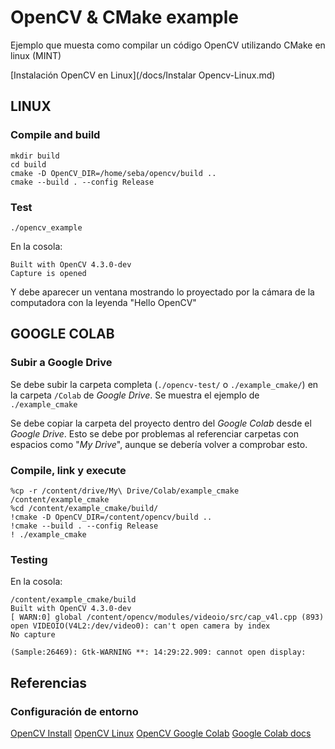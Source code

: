 # OpenCV & CMake example
Ejemplo que muesta como compilar un código OpenCV utilizando CMake en linux (MINT)

[Instalación OpenCV en Linux](/docs/Instalar Opencv-Linux.md)


## LINUX

### Compile and build
```
mkdir build
cd build
cmake -D OpenCV_DIR=/home/seba/opencv/build ..
cmake --build . --config Release
```

### Test
```
./opencv_example 
```
En la cosola:
```
Built with OpenCV 4.3.0-dev
Capture is opened
```
Y debe aparecer un ventana mostrando lo proyectado por la cámara de la computadora con la leyenda "Hello OpenCV"

## GOOGLE COLAB
### Subir a Google Drive
Se debe subir la carpeta completa (```./opencv-test/``` o ```./example_cmake/```) en la carpeta ```/Colab``` de *Google Drive*. Se muestra el ejemplo de ```./example_cmake```

Se debe copiar la carpeta del proyecto dentro del *Google Colab* desde el *Google Drive*. Esto se debe por problemas al referenciar carpetas con espacios como "*My Drive*", aunque se debería volver a comprobar esto.

### Compile, link y execute
```
%cp -r /content/drive/My\ Drive/Colab/example_cmake /content/example_cmake
%cd /content/example_cmake/build/
!cmake -D OpenCV_DIR=/content/opencv/build ..
!cmake --build . --config Release
! ./example_cmake
```


### Testing
En la cosola:
```
/content/example_cmake/build
Built with OpenCV 4.3.0-dev
[ WARN:0] global /content/opencv/modules/videoio/src/cap_v4l.cpp (893) open VIDEOIO(V4L2:/dev/video0): can't open camera by index
No capture

(Sample:26469): Gtk-WARNING **: 14:29:22.909: cannot open display: 
```

## Referencias

### Configuración de entorno
[OpenCV Install](/docs/opencv/OpenCV-Install.md)
[OpenCV Linux](/docs/opencv/OpenCV-Install-Linux.md)
[OpenCV Google Colab](/docs/opencv/OpenCV-Install-GoogleColab.md)
[Google Colab docs](/docs/GoogleColab.md)

